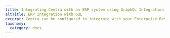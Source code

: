 ```yaml
---
title: Integrating Centra with an ERP system using GraphQL Integration API
altTitle: ERP integration with GQL
excerpt: Centra can be configured to integrate with your Enterprise Resource Planning system using GraphQL API. Click here to see how to perform most common operations on Products, Markets, Warehouses, Stock, Orders, Shipments and Returns in both B2B and B2C sales.
taxonomy:
  category: docs
---
```

